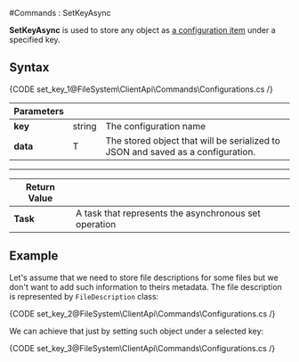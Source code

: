 ﻿#Commands : SetKeyAsync

**SetKeyAsync** is used to store any object as [a configuration item](../../../configurations) under a specified key.

## Syntax

{CODE set_key_1@FileSystem\ClientApi\Commands\Configurations.cs /}

| Parameters | | |
| ------------- | ------------- | ----- |
| **key** | string | The configuration name |
| **data** | T | The stored object that will be serialized to JSON and saved as a configuration. |

<hr />

| Return Value | |
| ------------- | ------------- |
| **Task** | A task that represents the asynchronous set operation |

## Example

Let's assume that we need to store file descriptions for some files but we don't want to add such information to theirs metadata. The file description
is represented by `FileDescription` class:

{CODE set_key_2@FileSystem\ClientApi\Commands\Configurations.cs /}

We can achieve that just by setting such object under a selected key:

{CODE set_key_3@FileSystem\ClientApi\Commands\Configurations.cs /}